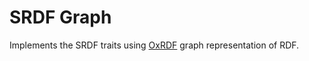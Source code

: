 # SRDF Graph

Implements the SRDF traits using [OxRDF](https://crates.io/crates/oxrdf) graph representation of RDF.

